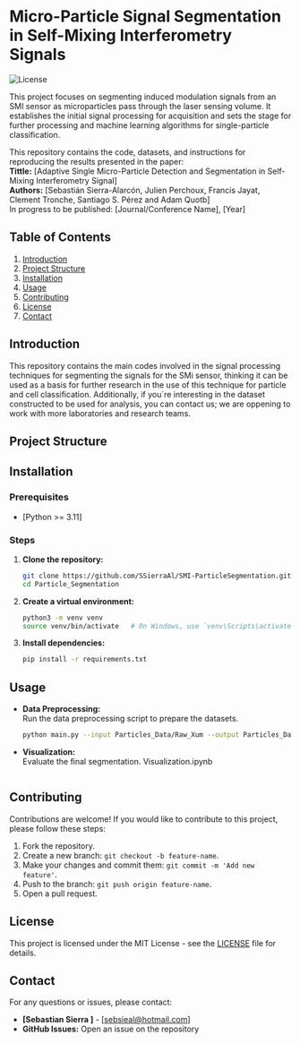 # **Micro-Particle Signal Segmentation in Self-Mixing Interferometry Signals**

![License](https://img.shields.io/badge/license-MIT-green.svg)  

This project focuses on segmenting induced modulation signals from an SMI sensor as microparticles pass through the laser sensing volume. It establishes the initial signal processing for acquisition and sets the stage for further processing and machine learning algorithms for single-particle classification.

This repository contains the code, datasets, and instructions for reproducing the results presented in the paper: <br>
**Tittle:** [Adaptive Single Micro-Particle Detection and Segmentation in Self-Mixing Interferometry Signal] <br>
**Authors:** [Sebastián Sierra-Alarcón, Julien Perchoux, Francis Jayat, Clement Tronche, Santiago S. Pérez and Adam Quotb]<br>
 In progress to be published: [Journal/Conference Name], [Year]

## **Table of Contents**
1. [Introduction](#introduction)
2. [Project Structure](#project-structure)
3. [Installation](#installation)
4. [Usage](#usage)
7. [Contributing](#contributing)
8. [License](#license)
9. [Contact](#contact)

## **Introduction**

This repository contains the main codes involved in the signal processing techniques for segmenting the signals for the SMi sensor, thinking it can be used as a basis for further research in the use of this technique for particle and cell classification. Additionally, if you´re interesting in the dataset constructed to be used for analysis, you can contact us; we are oppening to work with more laboratories and research teams.

## **Project Structure**




## **Installation**

### Prerequisites
- [Python >= 3.11]

### Steps
1. **Clone the repository:**
    ```bash
    git clone https://github.com/SSierraAl/SMI-ParticleSegmentation.git
    cd Particle_Segmentation
    ```

2. **Create a virtual environment:**
    ```bash
    python3 -m venv venv
    source venv/bin/activate   # On Windows, use `venv\Scripts\activate`
    ```

3. **Install dependencies:**
    ```bash
    pip install -r requirements.txt
    ```

## **Usage**

- **Data Preprocessing:**  
    Run the data preprocessing script to prepare the datasets.
    ```bash
    python main.py --input Particles_Data/Raw_Xum --output Particles_Data/DB_Xum
    ```

- **Visualization:**  
    Evaluate the final segmentation.
    Visualization.ipynb
    ```

## **Contributing**

Contributions are welcome! If you would like to contribute to this project, please follow these steps:

1. Fork the repository.
2. Create a new branch: `git checkout -b feature-name`.
3. Make your changes and commit them: `git commit -m 'Add new feature'`.
4. Push to the branch: `git push origin feature-name`.
5. Open a pull request.

## **License**

This project is licensed under the MIT License - see the [LICENSE](LICENSE) file for details.

## **Contact**

For any questions or issues, please contact:

- **[Sebastian Sierra ]** - [sebsieal@hotmail.com]
- **GitHub Issues:** Open an issue on the repository

